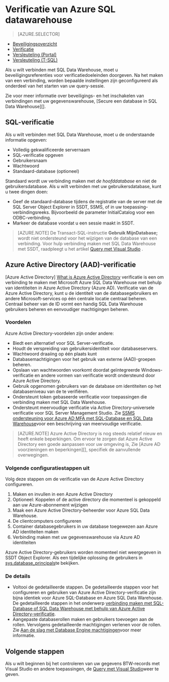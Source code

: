 <properties
   pageTitle="Verificatie van Azure SQL datawarehouse | Microsoft Azure"
   description="Azure Active Directory (AAD) en SQL Server-verificatie naar Azure SQL Data Warehouse."
   services="sql-data-warehouse"
   documentationCenter=""
   authors="byham"
   manager="barbkess"
   editor=""
   tags=""/>

<tags
   ms.service="sql-data-warehouse"
   ms.devlang="na"
   ms.topic="article"
   ms.tgt_pltfrm="na"
   ms.workload="data-management"
   ms.date="09/24/2016"
   ms.author="rickbyh;barbkess;sonyama"/>

# <a name="authentication-to-azure-sql-data-warehouse"></a>Verificatie van Azure SQL datawarehouse

> [AZURE.SELECTOR]
- [Beveiligingsoverzicht](sql-data-warehouse-overview-manage-security.md)
- [Verificatie](sql-data-warehouse-authentication.md)
- [Versleuteling (Portal)](sql-data-warehouse-encryption-tde.md)
- [Versleuteling (T-SQL)](sql-data-warehouse-encryption-tde-tsql.md)

Als u wilt verbinden met SQL Data Warehouse, moet u beveiligingsreferenties voor verificatiedoeleinden doorgeven. Na het maken van een verbinding, worden bepaalde instellingen zijn geconfigureerd als onderdeel van het starten van uw query-sessie.  

Zie voor meer informatie over beveiligings- en het inschakelen van verbindingen met uw gegevenswarehouse, [Secure een database in SQL Data Warehouse][].

## <a name="sql-authentication"></a>SQL-verificatie
Als u wilt verbinden met SQL Data Warehouse, moet u de onderstaande informatie opgeven:

- Volledig gekwalificeerde servernaam
- SQL-verificatie opgeven
- Gebruikersnaam
- Wachtwoord
- Standaard-database (optioneel)

Standaard wordt uw verbinding maken met *de hoofddatabase* en niet de gebruikersdatabase. Als u wilt verbinden met uw gebruikersdatabase, kunt u twee dingen doen:

- Geef de standaard-database tijdens de registratie van de server met de SQL Server Object Explorer in SSDT, SSMS, of in uw toepassing-verbindingsreeks. Bijvoorbeeld de parameter InitialCatalog voor een ODBC-verbinding.
- Markeer de database voordat u een sessie maakt in SSDT.

> [AZURE.NOTE] De Transact-SQL-instructie **Gebruik MijnDatabase;** wordt niet ondersteund voor het wijzigen van de database van een verbinding. Voor hulp verbinding maken met SQL Data Warehouse met SSDT, raadpleegt u het artikel [Query met Visual Studio][] .

## <a name="azure-active-directory-aad-authentication"></a>Azure Active Directory (AAD)-verificatie

[Azure Active Directory] [ What is Azure Active Directory] verificatie is een om verbinding te maken met Microsoft Azure SQL Data Warehouse met behulp van identiteiten in Azure Active Directory (Azure AD). Verificatie van de Azure Active Directory, kunt u de identiteit van de databasegebruikers en andere Microsoft-services op één centrale locatie centraal beheren. Centraal beheer van de ID vormt een handig SQL Data Warehouse gebruikers beheren en eenvoudiger machtigingen beheren. 

### <a name="benefits"></a>Voordelen

Azure Active Directory-voordelen zijn onder andere:

- Biedt een alternatief voor SQL Server-verificatie.
- Houdt de verspreiding van gebruikersidentiteit voor databaseservers.
- Wachtwoord draaiing op één plaats kunt
- Databasemachtigingen voor het gebruik van externe (AAD)-groepen beheren.
- Opslaan van wachtwoorden voorkomt doordat geïntegreerde Windows-verificatie en andere vormen van verificatie wordt ondersteund door Azure Active Directory.
- Gebruik opgenomen gebruikers van de database om identiteiten op het databaseniveau van de te verifiëren.
- Ondersteunt token gebaseerde verificatie voor toepassingen die verbinding maken met SQL Data Warehouse.
- Ondersteunt meervoudige verificatie via Active Directory-universele verificatie voor SQL Server Management Studio. Zie [SSMS ondersteuning voor Azure AD MFA met SQL-Database en SQL Data Warehouse](../sql-database/sql-database-ssms-mfa-authentication.md)voor een beschrijving van meervoudige verificatie.

> [AZURE.NOTE] Azure Active Directory is nog steeds relatief nieuw en heeft enkele beperkingen. Om ervoor te zorgen dat Azure Active Directory een goede aanpassen voor uw omgeving is, Zie [Azure AD voorzieningen en beperkingen][], specifiek de aanvullende overwegingen.

### <a name="configuration-steps"></a>Volgende configuratiestappen uit

Volg deze stappen om de verificatie van de Azure Active Directory configureren.

1. Maken en invullen in een Azure Active Directory
2. Optioneel: Koppelen of de active directory die momenteel is gekoppeld aan uw Azure-abonnement wijzigen
3. Maak een Azure Active Directory-beheerder voor Azure SQL Data Warehouse.
4. De clientcomputers configureren
5. Container databasegebruikers in uw database toegewezen aan Azure AD identiteiten maken
6. Verbinding maken met uw gegevenswarehouse via Azure AD identiteiten

Azure Active Directory-gebruikers worden momenteel niet weergegeven in SSDT Object Explorer. Als een tijdelijke oplossing de gebruikers in [sys.database_principals](https://msdn.microsoft.com/library/ms187328.aspx)te bekijken.
  
### <a name="find-the-details"></a>De details
- Voltooi de gedetailleerde stappen. De gedetailleerde stappen voor het configureren en gebruiken van Azure Active Directory-verificatie zijn bijna identiek voor Azure SQL-Database en Azure SQL Data Warehouse. De gedetailleerde stappen in het onderwerp [verbinding maken met SQL-Database of SQL Data Warehouse met behulp van Azure Active Directory-verificatie](../sql-database/sql-database-aad-authentication.md).
- Aangepaste databaserollen maken en gebruikers toevoegen aan de rollen. Vervolgens gedetailleerde machtigingen verlenen voor de rollen. Zie [Aan de slag met Database Engine machtigingen](https://msdn.microsoft.com/library/mt667986.aspx)voor meer informatie.

## <a name="next-steps"></a>Volgende stappen

Als u wilt beginnen bij het controleren van uw gegevens BTW-records met Visual Studio en andere toepassingen, de [Query met Visual Studio][]weer te geven.

<!-- Article references -->
[Een database in SQL Data Warehouse beveiligen]: ./sql-data-warehouse-overview-manage-security.md
[Query met Visual Studio]: ./sql-data-warehouse-query-visual-studio.md
[What is Azure Active Directory]: ../active-directory/active-directory-whatis.md
[Azure AD-voorzieningen en beperkingen]: ../sql-database/sql-database-aad-authentication.md#azure-ad-features-and-limitations
